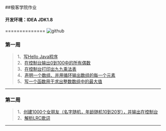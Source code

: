 ##极客学院作业
#### 开发环境：IDEA JDK1.8
==============
![github](http://wanzao2.b0.upaiyun.com/system/pictures/8452353/original/51a9dd0d623b6ab0.jpg "github")  


### 第一周
>1、[写Hello Java程序](https://github.com/lihuaye/jikexueyuan/tree/master/%E7%AC%AC%E4%B8%80%E5%91%A8/HelloJava)<br/>
>2、[在控制台输出0到100中的所有偶数](https://github.com/lihuaye/jikexueyuan/tree/master/%E7%AC%AC%E4%B8%80%E5%91%A8/EvenNumber)<br/>
>3、[在控制台打印出九九乘法表](https://github.com/lihuaye/jikexueyuan/tree/master/%E7%AC%AC%E4%B8%80%E5%91%A8/MultiplicationTable)<br/>
>4、[声明一个数组、并用循环输出数组的每一个元素](https://github.com/lihuaye/jikexueyuan/tree/master/%E7%AC%AC%E4%B8%80%E5%91%A8/Array)<br/>
>5、[写一个函数用于求出整数数组中的最大值](https://github.com/lihuaye/jikexueyuan/tree/master/%E7%AC%AC%E4%B8%80%E5%91%A8/MaxNumber)<br/>
----------------
### 第二周
>1、[创建1000个女朋友（名字随机，年龄随机10到20岁），并输出在控制台](https://github.com/lihuaye/jikexueyuan/tree/master/%E7%AC%AC%E4%BA%8C%E5%91%A8/GirlFriends)<br/>
>2、[解析LRC歌词](https://github.com/lihuaye/jikexueyuan/tree/master/%E7%AC%AC%E4%BA%8C%E5%91%A8/NewLyric)<br/>
----------------
